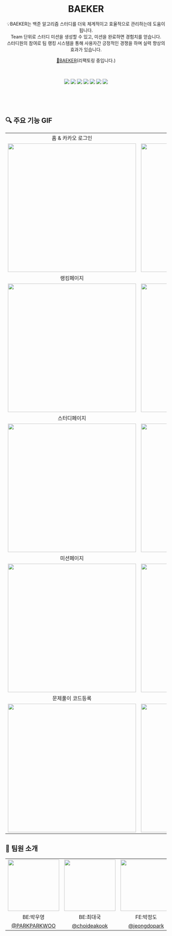 
<div align="center">
    <h1>BAEKER</h1>
    <p>
      💡BAEKER는 백준 알고리즘 스터디를 더욱 체계적이고 효율적으로 관리하는데 도움이 됩니다. <br/>
      Team 단위로 스터디 미션을 생성할 수 있고, 미션을 완료하면 경험치를 얻습니다. <br/>
      스터디원의 참여로 팀 랭킹 시스템을 통해 사용자간 긍정적인 경쟁을 하며 실력 향상의 효과가 있습니다. <br/>
    </p>
    <p>
        <a href="https://baeker.vercel.app/" target="_blank">🔗BAEKER</a><span>(리팩토링 중입니다.)</span>
    </p>
    <br /><br />
    <img src="https://img.shields.io/badge/Next-13.4.3-black?logo=next.js">
    <img src="https://img.shields.io/badge/React-18.2.0-%2361DAFB?logo=react">
    <img src="https://img.shields.io/badge/TypeScript-5.0.4-%23007ACC?logo=typescript">
    <img src="https://img.shields.io/badge/Redux--toolkit-1.9.5-%23764ABC?logo=redux">
    <img src="https://img.shields.io/badge/Axios-1.4.0-%23A33A3A">
    <img src="https://img.shields.io/badge/Styled--components-5.1.26-%23DB7093?logo=styled-components">
    <img src="https://img.shields.io/badge/Vercel-%23000000?logo=vercel">
    <br /><br />
</div>

<br /><br />
  
## 🔍 주요 기능 GIF

 <table>
    <tr>
      <td align="center">홈 & 카카오 로그인</td>
      <td align="center">마이페이지 (다크모드) </td>
    </tr>
    <tr>
      <td align="center" width="500" height="400"><img src="https://github.com/BAEKER-230522/BAEKER_FE/assets/72500346/203c44fc-927c-4192-8ff4-d7a06668b82f" width="400"/></td>
      <td align="center" width="500"><img src="https://github.com/BAEKER-230522/BAEKER_FE/assets/72500346/8b6e18b6-8e91-4dbd-a4c3-23988f67bbda" width="400"/></td>
    </tr>
    <tr>
      <td align="center">랭킹페이지</td>
      <td align="center">유저페이지 및 검색기능</td>
    </tr>
    <tr>
      <td align="center" width="500" height="400"><img src="https://github.com/BAEKER-230522/BAEKER_FE/assets/72500346/00278596-8df9-4503-beac-3e98666bfb82" width="400"/></td>
      <td align="center" width="500"><img src="https://github.com/BAEKER-230522/BAEKER_FE/assets/72500346/824425ab-7aac-40d9-adc0-15e3b1fbf402" width="400"/></td>
    </tr>
    <tr>
      <td align="center">스터디페이지</td>
      <td align="center">스터디 생성페이지</td>
    </tr>
    <tr>
      <td align="center" width="500" height="400"><img src="https://github.com/BAEKER-230522/BAEKER_FE/assets/72500346/a4087208-ba44-49d3-8cec-4419a360d922" width="400"/></td>
      <td align="center" width="500"><img src="https://github.com/BAEKER-230522/BAEKER_FE/assets/72500346/604041ca-6040-45ff-9065-b3c04af3ee31" width="400"/></td>
    </tr>
   <tr>
      <td align="center">미션페이지</td>
      <td align="center">미션 생성페이지</td>
    </tr>
    <tr>
      <td align="center" width="500" height="400"><img src="https://github.com/BAEKER-230522/BAEKER_FE/assets/72500346/62e39499-6e79-47c3-af8d-c5098867cc87" width="400"/></td>
      <td align="center" width="500"><img src="https://github.com/BAEKER-230522/BAEKER_FE/assets/72500346/aa1705ff-4f6b-49f9-b608-4088ba05666d" width="400"/></td>
    </tr>
     <tr>
      <td align="center">문제풀이 코드등록</td>
      <td align="center">문제풀이 댓글등록</td>
    </tr>
    <tr>
      <td align="center" width="500" height="400"><img src="https://github.com/BAEKER-230522/BAEKER_FE/assets/72500346/33fea3cb-82df-4891-9bc0-24106796b0c0" width="400"/></td>
      <td align="center" width="500"><img src="https://github.com/BAEKER-230522/BAEKER_FE/assets/72500346/cb93891a-e3bb-4c79-bd1f-e049c97c0b10" width="400"/></td>
    </tr>
 </table>


## 🤝 팀원 소개

  <table align="center">
    <tr>
      <td align="center"><img src="https://github.com/PARKPARKWOO.png" width="160"></td>
      <td align="center"><img src="https://github.com/choideakook.png" width="160"></td>
      <td align="center"><img src="https://github.com/jeongdopark.png" width="160"></td>
    </tr>
    <tr>
      <td align="center">BE:박우영</td>
      <td align="center">BE:최대국</td>
      <td align="center">FE:박정도</td>
    </tr>
    <tr>
      <td align="center"><a href="https://github.com/PARKPARKWOO" target="_blank" width="160">@PARKPARKWOO</a></td>
      <td align="center"><a href="https://github.com/choideakook" target="_blank">@choideakook</a></td>
      <td align="center"><a href="https://github.com/jeongdopark" target="_blank">@jeongdopark</a></td>
    </tr>
  </table>
